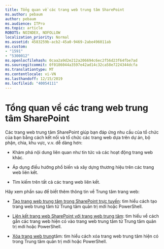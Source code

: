```yaml
---
title: Tổng quan về các trang web trung tâm SharePoint
ms.author: pebaum
author: pebaum
ms.audience: ITPro
ms.topic: article
ROBOTS: NOINDEX, NOFOLLOW
localization_priority: Normal
ms.assetid: 4583259b-acb2-45a0-9469-2abe496011ab
ms.custom:
- "1591"
- "5300012"
ms.openlocfilehash: 0caa2a9d2e212a206694c6ec2f56d23f64fbe7ad
ms.sourcegitcommit: 0f0186044a3597e42ad14c32ca58e7224344dcfa
ms.translationtype: MT
ms.contentlocale: vi-VN
ms.lasthandoff: 12/15/2019
ms.locfileid: "40054111"
---
```

# <a name="sharepoint-hub-sites-overview"></a>Tổng quan về các trang web trung tâm SharePoint

Các trang web trung tâm SharePoint giúp bạn đáp ứng nhu cầu của tổ chức của bạn bằng cách kết nối và tổ chức các trang web dựa trên dự án, bộ phận, chia, khu vực, v.v. dễ dàng hơn:

- Khám phá nội dung liên quan như tin tức và các hoạt động trang web khác.

- Áp dụng điều hướng phổ biến và xây dựng thương hiệu trên các trang web liên kết. 

- Tìm kiếm trên tất cả các trang web liên kết.

Hãy xem phần sau để biết thêm thông tin về Trung tâm trang web:
- [Tạo trang web trung tâm trong SharePoint trực tuyến](https://docs.microsoft.com/sharepoint/create-hub-site): tìm hiểu cách tạo trang web trung tâm từ Trung tâm quản trị mới hoặc PowerShell.

- [Liên kết trang web SharePoint với trang web trung tâm](https://support.office.com/article/associate-a-sharepoint-site-with-a-hub-site-ae0009fd-af04-4d3d-917d-88edb43efc05): tìm hiểu về cách gắn các trang web hiện có vào trang web trung tâm từ Trung tâm quản trị mới hoặc PowerShell.

- [Xóa trang web trung](https://docs.microsoft.com/sharepoint/remove-hub-site)tâm: tìm hiểu cách xóa trang web trung tâm hiện có trong Trung tâm quản trị mới hoặc PowerShell.

